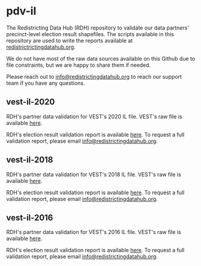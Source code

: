 # pdv-il

The Redistricting Data Hub (RDH) repository to validate our data partners' precinct-level election result shapefiles. The scripts available in this repository are used to write the reports available at [redistrictrictingdatahub.org]([https://redistrictingdatahub.org/](https://redistrictingdatahub.org/)). 

We do not have most of the raw data sources available on this Github due to file constraints, but we are happy to share them if needed. 

Please reach out to info@redistrictingdatahub.org to reach our support team if you have any questions. 

## vest-il-2020

RDH's partner data validation for VEST's 2020 IL file. VEST's raw file is available [here](https://dataverse.harvard.edu/file.xhtml?fileId=4773525&datasetVersionId=251765).

RDH's election result validation report is available [here](https://redistrictingdatahub.org/dataset/vest-2020-illinois-precinct-and-election-results/). To request a full validation report, please email info@redistrictingdatahub.org. 

## vest-il-2018

RDH's partner data validation for VEST's 2018 IL file. VEST's raw file is available [here](https://dataverse.harvard.edu/file.xhtml?fileId=4773520&datasetVersionId=251384).

RDH's election result validation report is available [here](https://redistrictingdatahub.org/dataset/vest-2018-illinois-precinct-and-election-results/). To request a full validation report, please email info@redistrictingdatahub.org. 

## vest-il-2016

RDH's partner data validation for VEST's 2016 IL file. VEST's raw file is available [here](https://dataverse.harvard.edu/file.xhtml?fileId=4749661&datasetVersionId=251374).

RDH's election result validation report is available [here](https://redistrictingdatahub.org/dataset/vest-2016-illinois-precinct-and-election-results/). To request a full validation report, please email info@redistrictingdatahub.org. 

